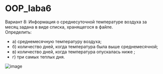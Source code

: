 # OOP_laba6</br>
Вариант 8: Информация о среднесуточной температуре воздуха за месяц задана в виде списка, хранящегося в файле.</br>
Определить: </br>
- а) среднемесячную температуру воздуха;</br>
- б) количество дней, когда температура была выше среднемесячной;</br>
- в) количество дней, когда температура опускалась ниже ;</br>
- г) три самых теплых дня.</br>

![image](https://github.com/Roman194/OOP_laba6/assets/66479764/5abc6eb5-8a6c-418d-90d0-aacdc32a9fc3)
